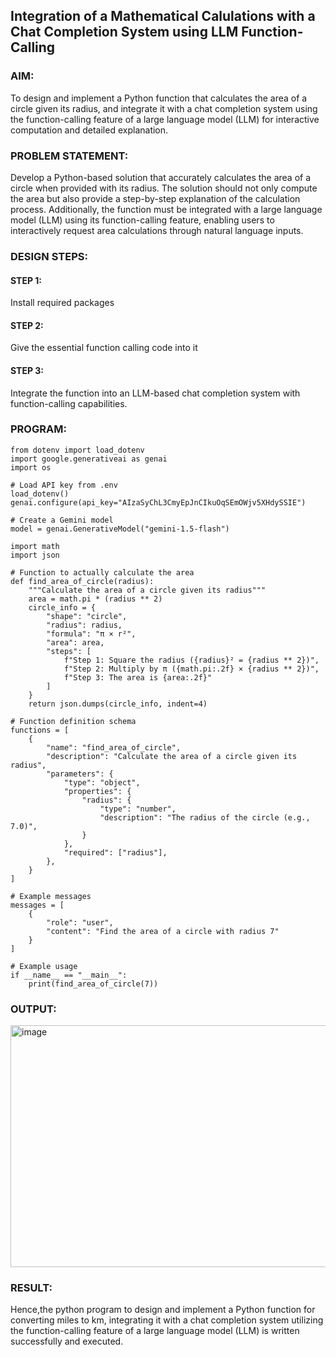 ## Integration of a Mathematical Calulations with a Chat Completion System using LLM Function-Calling

### AIM:
To design and implement a Python function that calculates the area of a circle given its radius, and integrate it with a chat completion system using the function-calling feature of a large language model (LLM) for interactive computation and detailed explanation.

### PROBLEM STATEMENT:
Develop a Python-based solution that accurately calculates the area of a circle when provided with its radius. The solution should not only compute the area but also provide a step-by-step explanation of the calculation process. Additionally, the function must be integrated with a large language model (LLM) using its function-calling feature, enabling users to interactively request area calculations through natural language inputs.

### DESIGN STEPS:

#### STEP 1:
Install required packages

#### STEP 2:
Give the essential function calling code into it

#### STEP 3:
Integrate the function into an LLM-based chat completion system with function-calling capabilities.

### PROGRAM:
```
from dotenv import load_dotenv
import google.generativeai as genai
import os

# Load API key from .env
load_dotenv()
genai.configure(api_key="AIzaSyChL3CmyEpJnCIkuOqSEmOWjv5XHdySSIE")

# Create a Gemini model
model = genai.GenerativeModel("gemini-1.5-flash")

import math
import json

# Function to actually calculate the area
def find_area_of_circle(radius):
    """Calculate the area of a circle given its radius"""
    area = math.pi * (radius ** 2)
    circle_info = {
        "shape": "circle",
        "radius": radius,
        "formula": "π × r²",
        "area": area,
        "steps": [
            f"Step 1: Square the radius ({radius}² = {radius ** 2})",
            f"Step 2: Multiply by π ({math.pi:.2f} × {radius ** 2})",
            f"Step 3: The area is {area:.2f}"
        ]
    }
    return json.dumps(circle_info, indent=4)

# Function definition schema
functions = [
    {
        "name": "find_area_of_circle",
        "description": "Calculate the area of a circle given its radius",
        "parameters": {
            "type": "object",
            "properties": {
                "radius": {
                    "type": "number",
                    "description": "The radius of the circle (e.g., 7.0)",
                }
            },
            "required": ["radius"],
        },
    }
]

# Example messages
messages = [
    {
        "role": "user",
        "content": "Find the area of a circle with radius 7"
    }
]

# Example usage
if __name__ == "__main__":
    print(find_area_of_circle(7))
```

### OUTPUT:

<img width="923" height="387" alt="image" src="https://github.com/user-attachments/assets/56a7bb93-60aa-455e-8fd2-e891c3dd7e5b" />




### RESULT:
Hence,the python program to design and implement a Python function for converting miles to km, integrating it with a chat completion system utilizing the function-calling feature of a large language model (LLM) is written successfully and executed.
